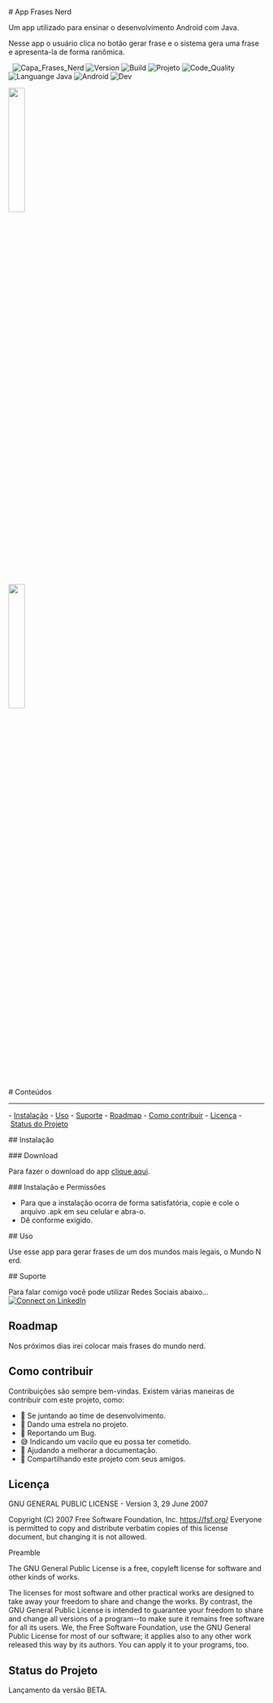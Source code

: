 
# App Frases Nerd

Um app utilizado para ensinar o desenvolvimento Android com Java.

Nesse app o usuário clica no botão gerar frase e o sistema gera uma frase e apresenta-la de forma ranômica.


 <!-- AQUI VOCÊ PODE COLOCAR O LOGO, UMA IMAGEM QUE REPRESENTE O PROJETO OU O QUE MAIS QUISER -->
![Capa_Frases_Nerd](https://user-images.githubusercontent.com/6373438/109045612-90c4b980-76b2-11eb-9ed3-7324cd7a1a95.jpg)
![Version](https://img.shields.io/badge/Version-1.0.0-F21B3F) ![Build](https://img.shields.io/badge/Build-Passing-29BF12) ![Projeto](https://img.shields.io/badge/Projeto-FrasesNerd-333333) ![Code_Quality](https://img.shields.io/badge/Code_Quality-Good-3A5683) ![Languange Java](https://img.shields.io/badge/Language-Java-007396) ![Android](https://img.shields.io/badge/Platform-Android-3DDC84) ![Dev](https://img.shields.io/badge/Dev-Bruno_Rodrigues_Bordin-f21b3f)

<img src="https://user-images.githubusercontent.com/72177982/109051184-07fd4c00-76b9-11eb-8ae5-1b175c484378.png" width="25%">
<br/>
<img src="https://user-images.githubusercontent.com/72177982/109051548-675b5c00-76b9-11eb-89c5-02b6ececf358.png" width="25%">

# Conteúdos
_________________________________________________________________
- [Instalação](#instalação)
- [Uso](#uso)
- [Suporte](#suporte)
- [Roadmap](#roadmap)
- [Como contribuir](#como-contribuir)
- [Licença](#licença)
- [Status do Projeto](#status-do-projeto)


## Instalação

### Download

Para fazer o download do app [clique aqui]().

### Instalação e Permissões 

- Para que a instalação ocorra de forma satisfatória, copie e cole o arquivo .apk em seu celular e abra-o.
- Dê conforme exigido.

## Uso

Use esse app para gerar frases de um dos mundos mais legais, o Mundo Nerd.

## Suporte

Para falar comigo você pode utilizar Redes Sociais abaixo... 
[![Connect on LinkedIn](https://img.shields.io/badge/--linkedin?label=LinkedIn&logo=LinkedIn&style=social)](https://www.linkedin.com/in/brunobordin/)

## Roadmap

Nos próximos dias irei colocar mais frases do mundo nerd.

## Como contribuir

Contribuições são sempre bem-vindas. Existem várias maneiras de contribuir com este projeto, como:

- 💪 Se juntando ao time de desenvolvimento.
- 🌟 Dando uma estrela no projeto.
- 🐛 Reportando um Bug.
- 😅 Indicando um vacilo que eu possa ter cometido.
- 📄 Ajudando a melhorar a documentação.
- 🚀 Compartilhando este projeto com seus amigos.

## Licença

GNU GENERAL PUBLIC LICENSE - Version 3, 29 June 2007

Copyright (C) 2007 Free Software Foundation, Inc. <https://fsf.org/> Everyone is permitted to copy and distribute verbatim copies of this license document, but changing it is not allowed.

Preamble

The GNU General Public License is a free, copyleft license for software and other kinds of works.

The licenses for most software and other practical works are designed to take away your freedom to share and change the works.  By contrast, the GNU General Public License is intended to guarantee your freedom to share and change all versions of a program--to make sure it remains free software for all its users.  We, the Free Software Foundation, use the GNU General Public License for most of our software; it applies also to any other work released this way by its authors.  You can apply it to your programs, too.

## Status do Projeto

Lançamento da versão BETA.


